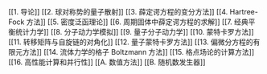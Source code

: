 
[[1. 导论]]
[[2. 球对称势的量子散射]]
[[3. 薛定谔方程的变分方法]]
[[4. Hartree-Fock 方法]]
[[5. 密度泛函理论]]
[[6. 周期固体中薛定谔方程的求解]]
[[7. 经典平衡统计力学]]
[[8. 分子动力学模拟]]
[[9. 量子分子动力学]]
[[10. 蒙特卡罗方法]]
[[11. 转移矩阵与自旋链的对角化]]
[[12. 量子蒙特卡罗方法]]
[[13. 偏微分方程的有限元方法]]
[[14. 流体力学的格子 Boltzmann 方法]]
[[15. 格点场论的计算方法]]
[[16. 高性能计算和并行性]]
[[A. 数值方法]]
[[B. 随机数发生器]]



